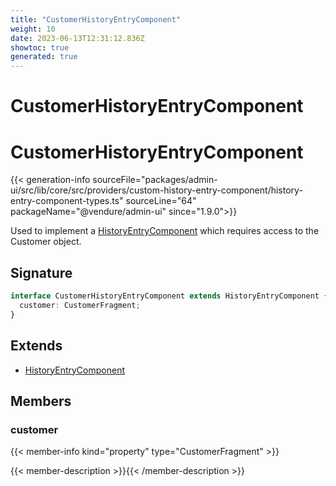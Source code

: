 ```yaml
---
title: "CustomerHistoryEntryComponent"
weight: 10
date: 2023-06-13T12:31:12.836Z
showtoc: true
generated: true
---
```

<!-- This file was generated from the Vendure source. Do not modify. Instead, re-run the "docs:build" script -->

# CustomerHistoryEntryComponent
<div class="symbol">


# CustomerHistoryEntryComponent

{{< generation-info sourceFile="packages/admin-ui/src/lib/core/src/providers/custom-history-entry-component/history-entry-component-types.ts" sourceLine="64" packageName="@vendure/admin-ui" since="1.9.0">}}

Used to implement a <a href='/admin-ui-api/custom-history-entry-components/history-entry-component#historyentrycomponent'>HistoryEntryComponent</a> which requires access to the Customer object.

## Signature

```TypeScript
interface CustomerHistoryEntryComponent extends HistoryEntryComponent {
  customer: CustomerFragment;
}
```
## Extends

 * <a href='/admin-ui-api/custom-history-entry-components/history-entry-component#historyentrycomponent'>HistoryEntryComponent</a>


## Members

### customer

{{< member-info kind="property" type="CustomerFragment"  >}}

{{< member-description >}}{{< /member-description >}}


</div>
